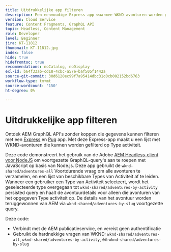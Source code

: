 ```yaml
---
title: Uitdrukkelijke app filteren
description: Een eenvoudige Express-app waarmee WKND-avonturen worden gefilterd die zijn gemodelleerd met Content Fragments.
version: Cloud Service
feature: Content Fragments, GraphQL API
topic: Headless, Content Management
role: Developer
level: Beginner
jira: KT-11812
thumbnail: KT-11812.jpg
index: false
hide: true
hidefromtoc: true
recommendations: noCatalog, noDisplay
exl-id: b64f33ab-cd18-4cbc-a57e-baf505f1442a
source-git-commit: 30d6120ec99f7a95414dbc31c0cb002152bd6763
workflow-type: tm+mt
source-wordcount: '150'
ht-degree: 0%

---
```


# Uitdrukkelijke app filteren

Ontdek AEM GraphQL API&#39;s zonder koppen die gegevens kunnen filteren met een [Express](https://expressjs.com/) en [Pug](https://pugjs.org/) app. Met deze Express-app maakt u een lijst met WKND-avonturen die kunnen worden gefilterd op Type activiteit.

Deze code demonstreert het gebruik van de Adobe [AEM Headless-client voor NodeJS](https://github.com/adobe/aem-headless-client-nodejs#aem-headless-client-for-nodejs) om voortgezette GraphQL-query&#39;s aan te roepen met JavaScript op basis van Node.js. Deze app gebruikt de `wknd-shared/adventures-all` Voortdurende vraag om alle avonturen te verzamelen, en een lijst van beschikbare Types van Activiteit af te leiden. Wanneer een gebruiker een Type van Activiteit selecteert, wordt het geselecteerde type overgegaan tot `wknd-shared/adventures-by-activity` persisted query en haalt de avontuurdetails voor alleen die avonturen van het opgegeven Type activiteit op. De details van het avontuur worden teruggewonnen van AEM via `wknd-shared/adventures-by-slug` voortgezette query.

Deze code:

+ Verbindt met de AEM publicatieservice, en vereist geen authentificatie
+ Gebruikt de hardnekkige vragen van WKND: `wknd-shared/adventures-all`, `wknd-shared/adventures-by-activity`, en `wknd-shared/adventures-by-slug`
